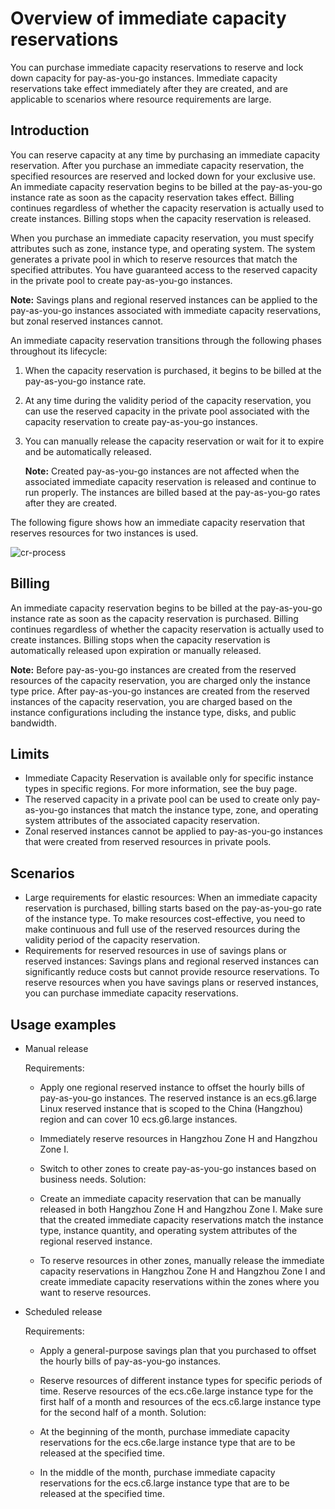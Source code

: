 # Overview of immediate capacity reservations

You can purchase immediate capacity reservations to reserve and lock down capacity for pay-as-you-go instances. Immediate capacity reservations take effect immediately after they are created, and are applicable to scenarios where resource requirements are large.

## Introduction

You can reserve capacity at any time by purchasing an immediate capacity reservation. After you purchase an immediate capacity reservation, the specified resources are reserved and locked down for your exclusive use. An immediate capacity reservation begins to be billed at the pay-as-you-go instance rate as soon as the capacity reservation takes effect. Billing continues regardless of whether the capacity reservation is actually used to create instances. Billing stops when the capacity reservation is released.

When you purchase an immediate capacity reservation, you must specify attributes such as zone, instance type, and operating system. The system generates a private pool in which to reserve resources that match the specified attributes. You have guaranteed access to the reserved capacity in the private pool to create pay-as-you-go instances.

**Note:** Savings plans and regional reserved instances can be applied to the pay-as-you-go instances associated with immediate capacity reservations, but zonal reserved instances cannot.

An immediate capacity reservation transitions through the following phases throughout its lifecycle:

1.  When the capacity reservation is purchased, it begins to be billed at the pay-as-you-go instance rate.
2.  At any time during the validity period of the capacity reservation, you can use the reserved capacity in the private pool associated with the capacity reservation to create pay-as-you-go instances.
3.  You can manually release the capacity reservation or wait for it to expire and be automatically released.

    **Note:** Created pay-as-you-go instances are not affected when the associated immediate capacity reservation is released and continue to run properly. The instances are billed based at the pay-as-you-go rates after they are created.


The following figure shows how an immediate capacity reservation that reserves resources for two instances is used.

![cr-process](https://static-aliyun-doc.oss-accelerate.aliyuncs.com/assets/img/en-US/6570482161/p187808.png)

## Billing

An immediate capacity reservation begins to be billed at the pay-as-you-go instance rate as soon as the capacity reservation is purchased. Billing continues regardless of whether the capacity reservation is actually used to create instances. Billing stops when the capacity reservation is automatically released upon expiration or manually released.

**Note:** Before pay-as-you-go instances are created from the reserved resources of the capacity reservation, you are charged only the instance type price. After pay-as-you-go instances are created from the reserved instances of the capacity reservation, you are charged based on the instance configurations including the instance type, disks, and public bandwidth.

## Limits

-   Immediate Capacity Reservation is available only for specific instance types in specific regions. For more information, see the buy page.
-   The reserved capacity in a private pool can be used to create only pay-as-you-go instances that match the instance type, zone, and operating system attributes of the associated capacity reservation.
-   Zonal reserved instances cannot be applied to pay-as-you-go instances that were created from reserved resources in private pools.

## Scenarios

-   Large requirements for elastic resources: When an immediate capacity reservation is purchased, billing starts based on the pay-as-you-go rate of the instance type. To make resources cost-effective, you need to make continuous and full use of the reserved resources during the validity period of the capacity reservation.
-   Requirements for reserved resources in use of savings plans or reserved instances: Savings plans and regional reserved instances can significantly reduce costs but cannot provide resource reservations. To reserve resources when you have savings plans or reserved instances, you can purchase immediate capacity reservations.

## Usage examples

-   Manual release

    Requirements:

    -   Apply one regional reserved instance to offset the hourly bills of pay-as-you-go instances. The reserved instance is an ecs.g6.large Linux reserved instance that is scoped to the China \(Hangzhou\) region and can cover 10 ecs.g6.large instances.
    -   Immediately reserve resources in Hangzhou Zone H and Hangzhou Zone I.
    -   Switch to other zones to create pay-as-you-go instances based on business needs.
    Solution:

    -   Create an immediate capacity reservation that can be manually released in both Hangzhou Zone H and Hangzhou Zone I. Make sure that the created immediate capacity reservations match the instance type, instance quantity, and operating system attributes of the regional reserved instance.
    -   To reserve resources in other zones, manually release the immediate capacity reservations in Hangzhou Zone H and Hangzhou Zone I and create immediate capacity reservations within the zones where you want to reserve resources.
-   Scheduled release

    Requirements:

    -   Apply a general-purpose savings plan that you purchased to offset the hourly bills of pay-as-you-go instances.
    -   Reserve resources of different instance types for specific periods of time. Reserve resources of the ecs.c6e.large instance type for the first half of a month and resources of the ecs.c6.large instance type for the second half of a month.
    Solution:

    -   At the beginning of the month, purchase immediate capacity reservations for the ecs.c6e.large instance type that are to be released at the specified time.
    -   In the middle of the month, purchase immediate capacity reservations for the ecs.c6.large instance type that are to be released at the specified time.


